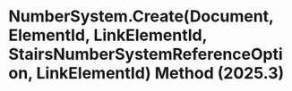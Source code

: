 # NumberSystem.Create(Document, ElementId, LinkElementId, StairsNumberSystemReferenceOption, LinkElementId) Method (2025.3)

﻿